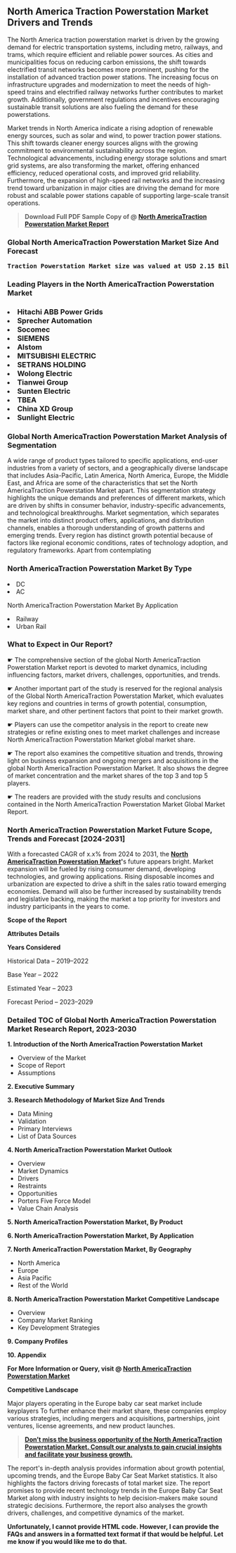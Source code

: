 <p> <h2>North America Traction Powerstation Market Drivers and Trends</h2><p>The North America traction powerstation market is driven by the growing demand for electric transportation systems, including metro, railways, and trams, which require efficient and reliable power sources. As cities and municipalities focus on reducing carbon emissions, the shift towards electrified transit networks becomes more prominent, pushing for the installation of advanced traction power stations. The increasing focus on infrastructure upgrades and modernization to meet the needs of high-speed trains and electrified railway networks further contributes to market growth. Additionally, government regulations and incentives encouraging sustainable transit solutions are also fueling the demand for these powerstations.</p><p>Market trends in North America indicate a rising adoption of renewable energy sources, such as solar and wind, to power traction power stations. This shift towards cleaner energy sources aligns with the growing commitment to environmental sustainability across the region. Technological advancements, including energy storage solutions and smart grid systems, are also transforming the market, offering enhanced efficiency, reduced operational costs, and improved grid reliability. Furthermore, the expansion of high-speed rail networks and the increasing trend toward urbanization in major cities are driving the demand for more robust and scalable power stations capable of supporting large-scale transit operations.</p></p><blockquote id="" class=""><strong>Download Full PDF Sample Copy of @&nbsp;<a href="https://www.verifiedmarketreports.com/download-sample/?rid=253020&utm_source=GitHub-Jan&utm_medium=280" target="_blank">North AmericaTraction Powerstation Market Report</a>&nbsp;&nbsp;</strong></blockquote><h3 id="" class=""><strong>Global&nbsp;North AmericaTraction Powerstation Market Size And Forecast</strong></h3><pre class="reader-text-block__code-block"><strong>Traction Powerstation Market size was valued at USD 2.15 Billion in 2022 and is projected to reach USD 3.75 Billion by 2030, growing at a CAGR of 7.6% from 2024 to 2030.</strong></pre><h3 id="" class="">Leading Players in the&nbsp;North AmericaTraction Powerstation Market</h3><h3 class=""></Li><Li>Hitachi ABB Power Grids</Li><Li> Sprecher Automation</Li><Li> Socomec</Li><Li> SIEMENS</Li><Li> Alstom</Li><Li> MITSUBISHI ELECTRIC</Li><Li> SETRANS HOLDING</Li><Li> Wolong Electric</Li><Li> Tianwei Group</Li><Li> Sunten Electric</Li><Li> TBEA</Li><Li> China XD Group</Li><Li> Sunlight Electric</h3><h3 id="" class="">Global&nbsp;North AmericaTraction Powerstation Market Analysis of Segmentation</h3><p id="" class="">A wide range of product types tailored to specific applications, end-user industries from a variety of sectors, and a geographically diverse landscape that includes Asia-Pacific, Latin America, North America, Europe, the Middle East, and Africa are some of the characteristics that set the North AmericaTraction Powerstation Market apart. This segmentation strategy highlights the unique demands and preferences of different markets, which are driven by shifts in consumer behavior, industry-specific advancements, and technological breakthroughs. Market segmentation, which separates the market into distinct product offers, applications, and distribution channels, enables a thorough understanding of growth patterns and emerging trends. Every region has distinct growth potential because of factors like regional economic conditions, rates of technology adoption, and regulatory frameworks. Apart from contemplating</p><h3 id="" class="">North AmericaTraction Powerstation Market&nbsp;By Type</h3><p></Li><Li>DC</Li><Li> AC</p><div class="" data-test-id=""><p>North AmericaTraction Powerstation Market&nbsp;By Application</p></div><p class=""></Li><Li>Railway</Li><Li> Urban Rail</p><div class="" data-test-id=""><h3><span class="">What to Expect in Our Report?</span></h3></div><div class="" data-test-id=""><p><span class="">☛ The comprehensive section of the global North AmericaTraction Powerstation Market report is devoted to market dynamics, including influencing factors, market drivers, challenges, opportunities, and trends.</span></p></div><div class="" data-test-id=""><p><span class="">☛ Another important part of the study is reserved for the regional analysis of the Global North AmericaTraction Powerstation Market, which evaluates key regions and countries in terms of growth potential, consumption, market share, and other pertinent factors that point to their market growth.</span></p></div><div class="" data-test-id=""><p><span class="">☛ Players can use the competitor analysis in the report to create new strategies or refine existing ones to meet market challenges and increase North AmericaTraction Powerstation Market global market share.</span></p></div><div class="" data-test-id=""><p><span class="">☛ The report also examines the competitive situation and trends, throwing light on business expansion and ongoing mergers and acquisitions in the global North AmericaTraction Powerstation Market. It also shows the degree of market concentration and the market shares of the top 3 and top 5 players.</span></p></div><div class="" data-test-id=""><p><span class="">☛ The readers are provided with the study results and conclusions contained in the North AmericaTraction Powerstation Market Global Market Report.</span></p></div><div class="" data-test-id=""><h3><span class="">North AmericaTraction Powerstation Market Future Scope, Trends and Forecast [2024-2031]</span></h3></div><div class="" data-test-id=""><p><span class="">With a forecasted CAGR of x.x% from 2024 to 2031, the <strong><a href="https://www.verifiedmarketreports.com/download-sample/?rid=253020&utm_source=GitHub-Jan&utm_medium=280" target="_blank">North AmericaTraction Powerstation Market</a>'</strong>s future appears bright. Market expansion will be fueled by rising consumer demand, developing technologies, and growing applications. Rising disposable incomes and urbanization are expected to drive a shift in the sales ratio toward emerging economies. Demand will also be further increased by sustainability trends and legislative backing, making the market a top priority for investors and industry participants in the years to come.</span></p><p id="ember66" class="ember-view reader-text-block__paragraph"><strong>Scope of the Report</strong></p><p id="ember67" class="ember-view reader-text-block__paragraph"><strong>Attributes Details</strong></p><p id="ember68" class="ember-view reader-text-block__paragraph"><strong>Years Considered</strong></p><p id="ember69" class="ember-view reader-text-block__paragraph">Historical Data &ndash; 2019&ndash;2022</p><p id="ember70" class="ember-view reader-text-block__paragraph">Base Year &ndash; 2022</p><p id="ember71" class="ember-view reader-text-block__paragraph">Estimated Year &ndash; 2023</p><p id="ember72" class="ember-view reader-text-block__paragraph">Forecast Period &ndash; 2023&ndash;2029</p></div><h3 id="" class="">Detailed TOC of Global North AmericaTraction Powerstation Market Research Report, 2023-2030</h3><p id="" class=""><strong>1. Introduction of the North AmericaTraction Powerstation Market</strong></p><ul><li>Overview of the Market</li><li>Scope of Report</li><li>Assumptions</li></ul><p id="" class=""><strong>2. Executive Summary</strong></p><p id="" class=""><strong>3. Research Methodology of Market Size And Trends</strong></p><ul><li>Data Mining</li><li>Validation</li><li>Primary Interviews</li><li>List of Data Sources</li></ul><p id="" class=""><strong>4. North AmericaTraction Powerstation Market Outlook</strong></p><ul><li>Overview</li><li>Market Dynamics</li><li>Drivers</li><li>Restraints</li><li>Opportunities</li><li>Porters Five Force Model</li><li>Value Chain Analysis</li></ul><p id="" class=""><strong>5. North AmericaTraction Powerstation Market, By Product</strong></p><p id="" class=""><strong>6. North AmericaTraction Powerstation Market, By Application</strong></p><p id="" class=""><strong>7. North AmericaTraction Powerstation Market, By Geography</strong></p><ul><li>North America</li><li>Europe</li><li>Asia Pacific</li><li>Rest of the World</li></ul><p id="" class=""><strong>8. North AmericaTraction Powerstation Market Competitive Landscape</strong></p><ul><li>Overview</li><li>Company Market Ranking</li><li>Key Development Strategies</li></ul><p id="" class=""><strong>9. Company Profiles</strong></p><p id="" class=""><strong>10. Appendix</strong></p><p><strong>For More Information or Query, visit&nbsp;@ <a href="https://www.verifiedmarketreports.com/product/traction-powerstation-market/" target="_blank">North AmericaTraction Powerstation Market</a></strong></p><p id="ember61" class="ember-view reader-text-block__paragraph"><strong>Competitive Landscape</strong></p><p id="ember62" class="ember-view reader-text-block__paragraph">Major players operating in the Europe baby car seat market include keyplayers To further enhance their market share, these companies employ various strategies, including mergers and acquisitions, partnerships, joint ventures, license agreements, and new product launches.</p><blockquote id="ember63" class="ember-view reader-text-block__blockquote"><strong><a href="https://www.verifiedmarketreports.com/download-sample/?rid=253020&utm_source=GitHub-Jan&utm_medium=280" target="_blank">Don&rsquo;t miss the business opportunity of the North AmericaTraction Powerstation Market. Consult our analysts to gain crucial insights and facilitate your business growth.</a></strong></blockquote><p id="ember64" class="ember-view reader-text-block__paragraph">The report's in-depth analysis provides information about growth potential, upcoming trends, and the Europe Baby Car Seat Market statistics. It also highlights the factors driving forecasts of total market size. The report promises to provide recent technology trends in the Europe Baby Car Seat Market along with industry insights to help decision-makers make sound strategic decisions. Furthermore, the report also analyses the growth drivers, challenges, and competitive dynamics of the market.</p><p class="ember-view reader-text-block__paragraph"><strong>Unfortunately, I cannot provide HTML code. However, I can provide the FAQs and answers in a formatted text format if that would be helpful. Let me know if you would like me to do that.</strong></p>
